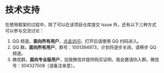 # 技术支持

在使用框架的过程中，除了可以在该项目仓库提交 Issue 外，还有以下三种方式可以参与交流讨论：

1. QQ 频道。**面向所有用户**，[点击访问](https://qun.qq.com/qqweb/qunpro/share?_wv=3&_wwv=128&appChannel=share&inviteCode=MwjoF&businessType=9&from=246610&biz=ka)，打开后请使用 QQ 扫码进入。
2. QQ 群。**面向所有用户**，群号：1001394973，计划将逐步关闭，请移步 QQ 频道。
3. 微信群。**面向专业版用户**，加我微信并提供购买证明，我会邀请你入群。微信号：304327508（请备注来意）。
